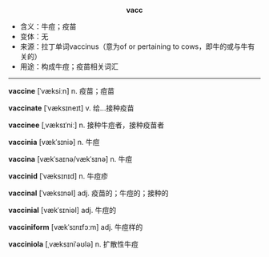 
**<center>vacc</center>**

- <span class="definition">含义：牛痘；疫苗</span>
- <span class="definition">变体：无</span>
- <span class="definition">来源：拉丁单词vaccinus（意为of or pertaining to cows，即牛的或与牛有关的）</span>
- <span class="definition">用途：构成牛痘；疫苗相关词汇</span>

---

<span class="vocabulary">**vaccine**</span> [ˈvæksiːn] n. 疫苗；痘苗

<span class="vocabulary">**vaccinate**</span> [ˈvæksɪneɪt] v. 给…接种疫苗

<span class="vocabulary">**vaccinee**</span> [ˌvæksɪˈniː] n. 接种牛痘者，接种疫苗者

<span class="vocabulary">**vaccinia**</span> [vækˈsɪniə] n. 牛痘

<span class="vocabulary">**vaccina**</span> [vækˈsaɪnə/vækˈsɪnə] n. 牛痘

<span class="vocabulary">**vaccinid**</span> [ˈvæksɪnɪd] n. 牛痘疹

<span class="vocabulary">**vaccinal**</span> [ˈvæksɪnəl] adj. 疫苗的；牛痘的；接种的

<span class="vocabulary">**vaccinial**</span> [vækˈsɪniəl] adj. 牛痘的

<span class="vocabulary">**vacciniform**</span> [vækˈsɪnɪfɔːm] adj. 牛痘样的

<span class="vocabulary">**vacciniola**</span> [ˌvæksɪniˈəʊlə] n. 扩散性牛痘


